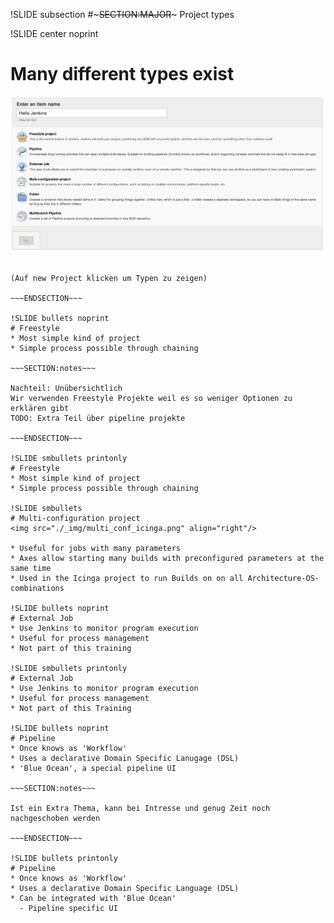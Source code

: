 !SLIDE subsection
#~~~SECTION:MAJOR~~~ Project types

!SLIDE center noprint
# Many different types exist

<img src="./_img/project_typesv2.png" alt="Default Projekte + einige Plugins" />

~~~SECTION:notes~~~

(Auf new Project klicken um Typen zu zeigen)

~~~ENDSECTION~~~

!SLIDE bullets noprint
# Freestyle
* Most simple kind of project
* Simple process possible through chaining

~~~SECTION:notes~~~

Nachteil: Unübersichtlich
Wir verwenden Freestyle Projekte weil es so weniger Optionen zu erklären gibt
TODO: Extra Teil über pipeline projekte

~~~ENDSECTION~~~

!SLIDE smbullets printonly
# Freestyle
* Most simple kind of project
* Simple process possible through chaining

!SLIDE smbullets
# Multi-configuration project
<img src="./_img/multi_conf_icinga.png" align="right"/>

* Useful for jobs with many parameters
* Axes allow starting many builds with preconfigured parameters at the same time
* Used in the Icinga project to run Builds on on all Architecture-OS-combinations

!SLIDE bullets noprint
# External Job
* Use Jenkins to monitor program execution
* Useful for process management
* Not part of this training

!SLIDE smbullets printonly
# External Job
* Use Jenkins to monitor program execution
* Useful for process management
* Not part of this Training

!SLIDE bullets noprint
# Pipeline
* Once knows as 'Workflow'
* Uses a declarative Domain Specific Lanugage (DSL)
* 'Blue Ocean', a special pipeline UI

~~~SECTION:notes~~~

Ist ein Extra Thema, kann bei Intresse und genug Zeit noch nachgeschoben werden

~~~ENDSECTION~~~

!SLIDE bullets printonly
# Pipeline
* Once knows as 'Workflow'
* Uses a declarative Domain Specific Language (DSL)
* Can be integrated with 'Blue Ocean'
  - Pipeline specific UI

